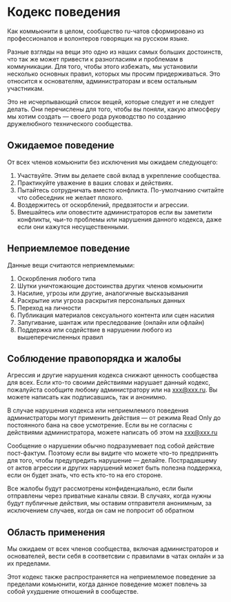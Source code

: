 # Кодекс поведения
Как коммьюнити в целом, сообщество ru-чатов сформировано из профессионалов и волонтеров говорящих на русском языке.

Разные взгляды на вещи это одно из наших самых больших достоинств, что так же может привести к разногласиям и проблемам в коммуникации. Для того, чтобы этого избежать, мы установили несколько основных правил, которых мы просим придерживаться. Это относится к основателям, администраторам и всем остальным участникам.

Это не исчерпывающий список вещей, которые следует и не следует делать. Они перечислены для того, чтобы вы поняли, какую атмосферу мы хотим создать — своего рода руководство по созданию дружелюбного технического сообщества.


## Ожидаемое поведение
От всех членов комьюнити без исключения мы ожидаем следующего:
1. Участвуйте. Этим вы делаете свой вклад в укрепление сообщества.
2. Практикуйте уважение в ваших словах и действиях.
3. Пытайтесь сотрудничать вместо конфликта. По-умолчанию считайте что собеседник не желает плохого.
4. Воздержитесь от оскорблений, предвзятости и агрессии.
5. Вмешайтесь или оповестите администраторов если вы заметили конфликты, чьи-то проблемы или нарушения данного кодекса, даже если они кажутся несущественными.


## Неприемлемое поведение

Данные вещи считаются неприемлемыми:

1. Оскорбления любого типа
2. Шутки уничтожающие достоинства других членов комьюнити
3. Насилие, угрозы или другие, аналогичные высказывания
4. Раскрытие или угроза раскрытия персональных данных
5. Переход на личности
6. Публикация материалов сексуального контента или сцен насилия
7. Запугивание, шантаж или преследование (онлайн или офлайн)
8. Поддержка или содействие в нарушении любого из вышеперечисленных правил

## Соблюдение правопорядка и жалобы
Агрессия и другие нарушения кодекса снижают ценность сообщества для всех. Если кто-то своими действиями нарушает данный кодекс, пожалуйста сообщите любому администратору или на xxx@xxx.ru. Вы можете написать как подписавшись, так и анонимно.

В случае нарушения кодекса или неприемлемого поведения администраторы могут применить действия — от режима Read Only до постоянного бана на свое усмотрение. Если вы не согласны с действиями администратора, можете написать об этом на xxx@xxx.ru

Сообщение о нарушении обычно подразумевает под собой действие пост-фактум. Поэтому если вы видите что можете что-то предпринять для того, чтобы предупредить нарушение — делайте. Пострадавшему от актов агрессии и других нарушений может быть полезна поддержка, если он будет знать, что есть кто-то  на его стороне.

Все жалобы будут рассмотрены конфиденциально, если были отправлены через приватные каналы связи. В случаях, когда нужны будут публичные действия, мы оставим отправителя анонимным, за исключением случаев, когда он сам не попросит об обратном


## Область применения
Мы ожидаем от всех членов сообщества, включая администраторов и основателей, вести себя в соответсвии с правилами в чатах онлайн и за их пределами.

Этот кодекс также распространяется на неприемлемое поведение за пределами комьюнити, когда данное поведение может повлечь за собой ухудшение отношений в сообществе.
